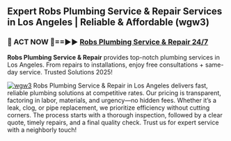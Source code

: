 ## Expert Robs Plumbing Service & Repair Services in Los Angeles | Reliable & Affordable (wgw3)  

<h3>🚿 ACT NOW 🌟==►► <a href="https://tinyurl.com/2ne6vx2x" rel="nofollow">Robs Plumbing Service & Repair 24/7</a></h3>

**Robs Plumbing Service & Repair** provides top-notch plumbing services in Los Angeles. From repairs to installations, enjoy free consultations + same-day service. Trusted Solutions 2025!

[![wgw3](https://i.imgur.com/4PFF4AK.jpeg)](https://tinyurl.com/2ne6vx2x)
Robs Plumbing Service & Repair in Los Angeles delivers fast, reliable plumbing solutions at competitive rates. Our pricing is transparent, factoring in labor, materials, and urgency—no hidden fees. Whether it’s a leak, clog, or pipe replacement, we prioritize efficiency without cutting corners. The process starts with a thorough inspection, followed by a clear quote, timely repairs, and a final quality check. Trust us for expert service with a neighborly touch!